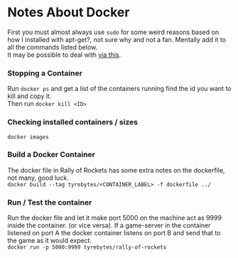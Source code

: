 # Notes About Docker

First you must almost always use `sudo` for some weird reasons based on how I installed with apt-get?, not sure why and not a fan. Mentally add it to all the commands listed below.  
It may be possible to deal with [via this](https://docs.docker.com/engine/install/linux-postinstall/).

### Stopping a Container

Run `docker ps` and get a list of the containers running find the id you want to kill and copy it.  
Then run `docker kill <ID>`

### Checking installed containers / sizes
`docker images`

### Build a Docker Container

The docker file in Rally of Rockets has some extra notes on the dockerfile, not many, good luck.  
`docker build --tag tyrebytes/<CONTAINER_LABEL> -f dockerfile ../`

### Run / Test the container

Run the docker file and let it make port 5000 on the machine act as 9999 inside the container. (or vice versa). If a game-server in the container listened on port A the docker container listens on port B and send that to the game as it would expect.  
`docker run -p 5000:9999 tyrebytes/rally-of-rockets`
